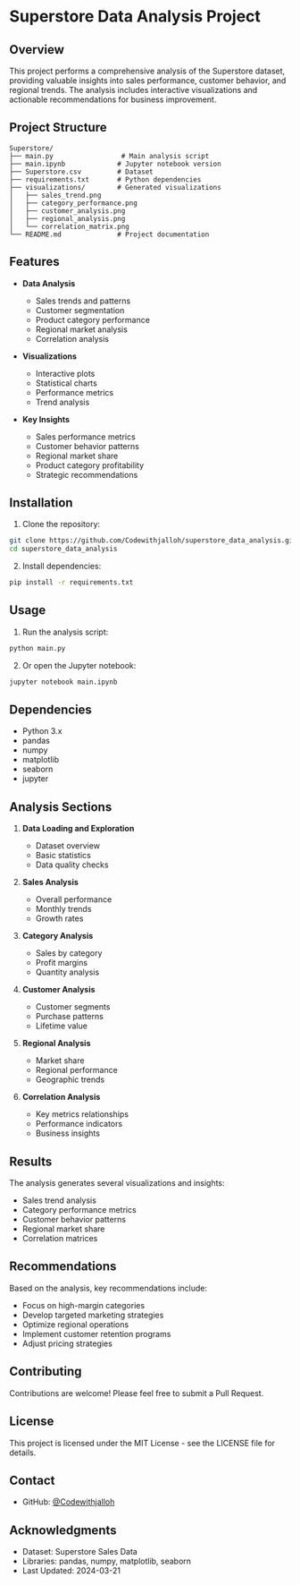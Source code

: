 # Superstore Data Analysis Project

## Overview
This project performs a comprehensive analysis of the Superstore dataset, providing valuable insights into sales performance, customer behavior, and regional trends. The analysis includes interactive visualizations and actionable recommendations for business improvement.

## Project Structure
```
Superstore/
├── main.py                 # Main analysis script
├── main.ipynb             # Jupyter notebook version
├── Superstore.csv         # Dataset
├── requirements.txt       # Python dependencies
├── visualizations/        # Generated visualizations
│   ├── sales_trend.png
│   ├── category_performance.png
│   ├── customer_analysis.png
│   ├── regional_analysis.png
│   └── correlation_matrix.png
└── README.md              # Project documentation
```

## Features
- **Data Analysis**
  - Sales trends and patterns
  - Customer segmentation
  - Product category performance
  - Regional market analysis
  - Correlation analysis

- **Visualizations**
  - Interactive plots
  - Statistical charts
  - Performance metrics
  - Trend analysis

- **Key Insights**
  - Sales performance metrics
  - Customer behavior patterns
  - Regional market share
  - Product category profitability
  - Strategic recommendations

## Installation
1. Clone the repository:
```bash
git clone https://github.com/Codewithjalloh/superstore_data_analysis.git
cd superstore_data_analysis
```

2. Install dependencies:
```bash
pip install -r requirements.txt
```

## Usage
1. Run the analysis script:
```bash
python main.py
```

2. Or open the Jupyter notebook:
```bash
jupyter notebook main.ipynb
```

## Dependencies
- Python 3.x
- pandas
- numpy
- matplotlib
- seaborn
- jupyter

## Analysis Sections
1. **Data Loading and Exploration**
   - Dataset overview
   - Basic statistics
   - Data quality checks

2. **Sales Analysis**
   - Overall performance
   - Monthly trends
   - Growth rates

3. **Category Analysis**
   - Sales by category
   - Profit margins
   - Quantity analysis

4. **Customer Analysis**
   - Customer segments
   - Purchase patterns
   - Lifetime value

5. **Regional Analysis**
   - Market share
   - Regional performance
   - Geographic trends

6. **Correlation Analysis**
   - Key metrics relationships
   - Performance indicators
   - Business insights

## Results
The analysis generates several visualizations and insights:
- Sales trend analysis
- Category performance metrics
- Customer behavior patterns
- Regional market share
- Correlation matrices

## Recommendations
Based on the analysis, key recommendations include:
- Focus on high-margin categories
- Develop targeted marketing strategies
- Optimize regional operations
- Implement customer retention programs
- Adjust pricing strategies

## Contributing
Contributions are welcome! Please feel free to submit a Pull Request.

## License
This project is licensed under the MIT License - see the LICENSE file for details.

## Contact
- GitHub: [@Codewithjalloh](https://github.com/Codewithjalloh)


## Acknowledgments
- Dataset: Superstore Sales Data
- Libraries: pandas, numpy, matplotlib, seaborn
- Last Updated: 2024-03-21 

